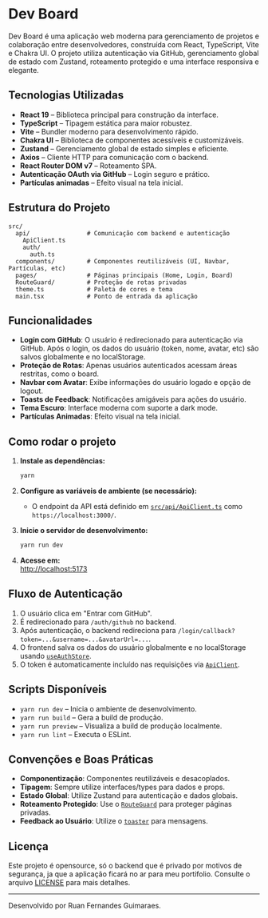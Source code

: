 # Dev Board

Dev Board é uma aplicação web moderna para gerenciamento de projetos e colaboração entre desenvolvedores, construída com React, TypeScript, Vite e Chakra UI. O projeto utiliza autenticação via GitHub, gerenciamento global de estado com Zustand, roteamento protegido e uma interface responsiva e elegante.

## Tecnologias Utilizadas

- **React 19** – Biblioteca principal para construção da interface.
- **TypeScript** – Tipagem estática para maior robustez.
- **Vite** – Bundler moderno para desenvolvimento rápido.
- **Chakra UI** – Biblioteca de componentes acessíveis e customizáveis.
- **Zustand** – Gerenciamento global de estado simples e eficiente.
- **Axios** – Cliente HTTP para comunicação com o backend.
- **React Router DOM v7** – Roteamento SPA.
- **Autenticação OAuth via GitHub** – Login seguro e prático.
- **Partículas animadas** – Efeito visual na tela inicial.

## Estrutura do Projeto

```
src/
  api/                # Comunicação com backend e autenticação
    ApiClient.ts
    auth/
      auth.ts
  components/         # Componentes reutilizáveis (UI, Navbar, Partículas, etc)
  pages/              # Páginas principais (Home, Login, Board)
  RouteGuard/         # Proteção de rotas privadas
  theme.ts            # Paleta de cores e tema
  main.tsx            # Ponto de entrada da aplicação
```

## Funcionalidades

- **Login com GitHub**: O usuário é redirecionado para autenticação via GitHub. Após o login, os dados do usuário (token, nome, avatar, etc) são salvos globalmente e no localStorage.
- **Proteção de Rotas**: Apenas usuários autenticados acessam áreas restritas, como o board.
- **Navbar com Avatar**: Exibe informações do usuário logado e opção de logout.
- **Toasts de Feedback**: Notificações amigáveis para ações do usuário.
- **Tema Escuro**: Interface moderna com suporte a dark mode.
- **Partículas Animadas**: Efeito visual na tela inicial.

## Como rodar o projeto

1. **Instale as dependências:**
   ```sh
   yarn
   ```

2. **Configure as variáveis de ambiente (se necessário):**
   - O endpoint da API está definido em [`src/api/ApiClient.ts`](src/api/ApiClient.ts) como `https://localhost:3000/`.

3. **Inicie o servidor de desenvolvimento:**
   ```sh
   yarn run dev
   ```

4. **Acesse em:**  
   [http://localhost:5173](http://localhost:5173)

## Fluxo de Autenticação

1. O usuário clica em "Entrar com GitHub".
2. É redirecionado para `/auth/github` no backend.
3. Após autenticação, o backend redireciona para `/login/callback?token=...&username=...&avatarUrl=...`.
4. O frontend salva os dados do usuário globalmente e no localStorage usando [`useAuthStore`](src/api/auth/auth.ts).
5. O token é automaticamente incluído nas requisições via [`ApiClient`](src/api/ApiClient.ts).

## Scripts Disponíveis

- `yarn run dev` – Inicia o ambiente de desenvolvimento.
- `yarn run build` – Gera a build de produção.
- `yarn run preview` – Visualiza a build de produção localmente.
- `yarn run lint` – Executa o ESLint.

## Convenções e Boas Práticas

- **Componentização**: Componentes reutilizáveis e desacoplados.
- **Tipagem**: Sempre utilize interfaces/types para dados e props.
- **Estado Global**: Utilize Zustand para autenticação e dados globais.
- **Roteamento Protegido**: Use o [`RouteGuard`](src/RouteGuard/index.tsx) para proteger páginas privadas.
- **Feedback ao Usuário**: Utilize o [`toaster`](src/components/ui/toaster.tsx) para mensagens.

## Licença

Este projeto é opensource, só o backend que é privado por motivos de segurança, ja que a aplicação ficará no ar para meu portifolio. Consulte o arquivo [LICENSE](LICENSE) para mais detalhes.

---

Desenvolvido por Ruan Fernandes Guimaraes.

